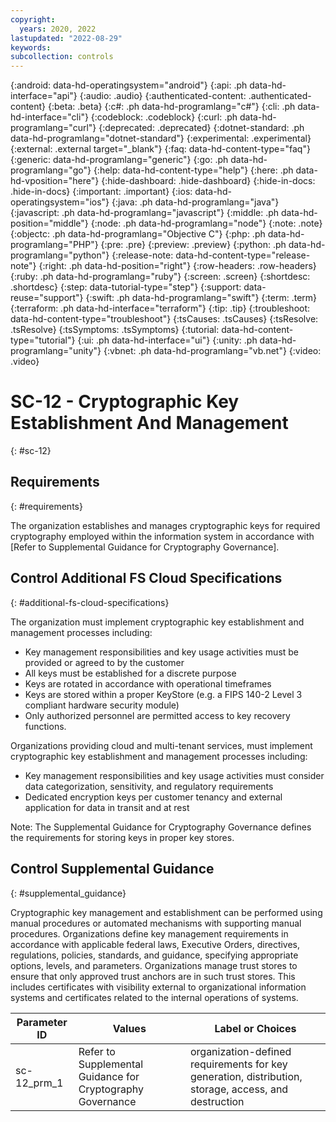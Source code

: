 ```yaml
---
copyright:
  years: 2020, 2022
lastupdated: "2022-08-29"
keywords: 
subcollection: controls
---
```



{:android: data-hd-operatingsystem="android"}
{:api: .ph data-hd-interface="api"}
{:audio: .audio}
{:authenticated-content: .authenticated-content}
{:beta: .beta}
{:c#: .ph data-hd-programlang="c#"}
{:cli: .ph data-hd-interface="cli"}
{:codeblock: .codeblock}
{:curl: .ph data-hd-programlang="curl"}
{:deprecated: .deprecated}
{:dotnet-standard: .ph data-hd-programlang="dotnet-standard"}
{:experimental: .experimental}
{:external: .external target="_blank"}
{:faq: data-hd-content-type="faq"}
{:generic: data-hd-programlang="generic"}
{:go: .ph data-hd-programlang="go"}
{:help: data-hd-content-type="help"}
{:here: .ph data-hd-vposition="here"}
{:hide-dashboard: .hide-dashboard}
{:hide-in-docs: .hide-in-docs}
{:important: .important}
{:ios: data-hd-operatingsystem="ios"}
{:java: .ph data-hd-programlang="java"}
{:javascript: .ph data-hd-programlang="javascript"}
{:middle: .ph data-hd-position="middle"}
{:node: .ph data-hd-programlang="node"}
{:note: .note}
{:objectc: .ph data-hd-programlang="Objective C"}
{:php: .ph data-hd-programlang="PHP"}
{:pre: .pre}
{:preview: .preview}
{:python: .ph data-hd-programlang="python"}
{:release-note: data-hd-content-type="release-note"}
{:right: .ph data-hd-position="right"}
{:row-headers: .row-headers}
{:ruby: .ph data-hd-programlang="ruby"}
{:screen: .screen}
{:shortdesc: .shortdesc}
{:step: data-tutorial-type="step"}
{:support: data-reuse="support"}
{:swift: .ph data-hd-programlang="swift"}
{:term: .term}
{:terraform: .ph data-hd-interface="terraform"}
{:tip: .tip}
{:troubleshoot: data-hd-content-type="troubleshoot"}
{:tsCauses: .tsCauses}
{:tsResolve: .tsResolve}
{:tsSymptoms: .tsSymptoms}
{:tutorial: data-hd-content-type="tutorial"}
{:ui: .ph data-hd-interface="ui"}
{:unity: .ph data-hd-programlang="unity"}
{:vbnet: .ph data-hd-programlang="vb.net"}
{:video: .video}


# SC-12 - Cryptographic Key Establishment And Management
{: #sc-12}

## Requirements
{: #requirements}

The organization establishes and manages cryptographic keys for required cryptography employed within the information system in accordance with [Refer to Supplemental Guidance for Cryptography Governance].

## Control Additional FS Cloud Specifications
{: #additional-fs-cloud-specifications}

The organization must implement cryptographic key establishment and management processes including:
- Key management responsibilities and key usage activities must be provided or agreed to by the customer
- All keys must be established for a discrete purpose
- Keys are rotated in accordance with operational timeframes
- Keys are stored within a proper KeyStore (e.g. a FIPS 140-2 Level 3 compliant hardware security module)
- Only authorized personnel are permitted access to key recovery functions.

Organizations providing cloud and multi-tenant services, must implement cryptographic key establishment and management processes including:
- Key management responsibilities and key usage activities must consider data categorization, sensitivity, and regulatory requirements 
- Dedicated encryption keys per customer tenancy and external application for data in transit and at rest

Note: The Supplemental Guidance for Cryptography Governance defines the requirements for storing keys in proper key stores.

## Control Supplemental Guidance
{: #supplemental_guidance}

Cryptographic key management and establishment can be performed using manual procedures or automated mechanisms with supporting manual procedures. Organizations define key management requirements in accordance with applicable federal laws, Executive Orders, directives, regulations, policies, standards, and guidance, specifying appropriate options, levels, and parameters. Organizations manage trust stores to ensure that only approved trust anchors are in such trust stores. This includes certificates with visibility external to organizational information systems and certificates related to the internal operations of systems.

| Parameter ID | Values | Label or Choices |
|---|---|---|
| sc-12_prm_1 | Refer to Supplemental Guidance for Cryptography Governance | organization-defined requirements for key generation, distribution, storage, access, and destruction |